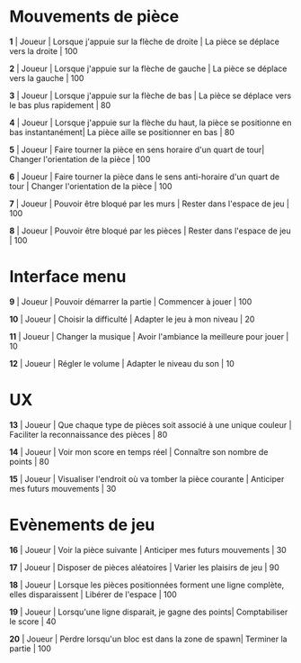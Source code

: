 # Mouvements de pièce

**1** | Joueur | Lorsque j'appuie sur la flèche de droite | La pièce se déplace vers la droite | 100

**2** | Joueur | Lorsque j'appuie sur la flèche de gauche | La pièce se déplace vers la gauche | 100

**3** | Joueur | Lorsque j'appuie sur la flèche de bas | La pièce se déplace vers le bas plus rapidement | 80

**4** | Joueur | Lorsque j'appuie sur la flèche du haut, la pièce se positionne en bas instantanément| La pièce aille se positionner en bas | 80

**5** | Joueur | Faire tourner la pièce en sens horaire d'un quart de tour| Changer l'orientation de la pièce | 100

**6** | Joueur | Faire tourner la pièce dans le sens anti-horaire d'un quart de tour | Changer l'orientation de la pièce | 100

**7** | Joueur | Pouvoir être bloqué par les murs | Rester dans l'espace de jeu | 100

**8** | Joueur | Pouvoir être bloqué par les pièces | Rester dans l'espace de jeu | 100


# Interface menu

**9** | Joueur | Pouvoir démarrer la partie | Commencer à jouer | 100

**10** | Joueur | Choisir la difficulté | Adapter le jeu à mon niveau | 20

**11** | Joueur | Changer la musique | Avoir l'ambiance la meilleure pour jouer | 10

**12** | Joueur | Régler le volume | Adapter le niveau du son | 10

  

# UX

**13** | Joueur | Que chaque type de pièces soit associé à une unique couleur | Faciliter la reconnaissance des pièces | 80

**14** | Joueur | Voir mon score en temps réel | Connaître son nombre de points | 80

**15** | Joueur | Visualiser l'endroit où va tomber la pièce courante | Anticiper mes futurs mouvements | 30



  

# Evènements de jeu

**16** | Joueur | Voir la pièce suivante | Anticiper mes futurs mouvements | 30

**17** | Joueur | Disposer de pièces aléatoires | Varier les plaisirs de jeu | 90

**18** | Joueur | Lorsque les pièces positionnées forment une ligne complète, elles disparaissent | Libérer de l'espace | 100

**19** | Joueur | Lorsqu'une ligne disparait, je gagne des points| Comptabiliser le score | 40

**20** | Joueur | Perdre lorsqu'un bloc est dans la zone de spawn| Terminer la partie | 100

